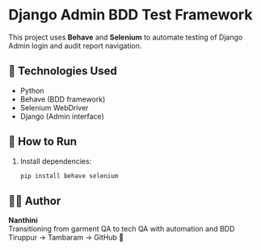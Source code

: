 # Django Admin BDD Test Framework

This project uses **Behave** and **Selenium** to automate testing of Django Admin login and audit report navigation.

## 🔧 Technologies Used
- Python
- Behave (BDD framework)
- Selenium WebDriver
- Django (Admin interface)

## 🚀 How to Run

1. Install dependencies:
   ```bash
   pip install behave selenium


## 👩‍💻 Author

**Nanthini**  
Transitioning from garment QA to tech QA with automation and BDD  
Tiruppur → Tambaram → GitHub 🚀